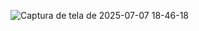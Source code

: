 ![Captura de tela de 2025-07-07 18-46-18](https://github.com/user-attachments/assets/e948e100-f2fb-4e46-a003-fa3244914cff)
